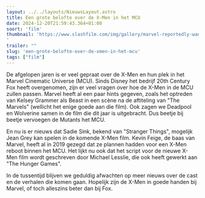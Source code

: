 ```yaml
---
layout: ../../layouts/NieuwsLayout.astro
title: Een grote belofte over de X-Men in het MCU
date: 2024-12-20T21:59:43.364+01:00
soort: 'film'
thumbnail: 'https://www.slashfilm.com/img/gallery/marvel-reportedly-wants-stranger-things-star-sadie-sink-as-x-mens-jean-grey/l-intro-1734657553.jpg
'
trailer: ""
slug: 'een-grote-belofte-over-de-xmen-in-het-mcu'
tags: ["film"]
---
```


De afgelopen jaren is er veel gepraat over de X-Men en hun plek in het Marvel
Cinematic Universe (MCU). Sinds Disney het bedrijf 20th Century Fox heeft
overgenomen, zijn er veel vragen over hoe de X-Men in de MCU zullen passen.
Marvel heeft al een paar hints gegeven, zoals het optreden van Kelsey Grammer
als Beast in een scène na de aftiteling van "The Marvels" (wellicht het enige
goede aan die film). Ook zagen we Deadpool en Wolverine samen in de film die dit
jaar is uitgebracht. Dus beetje bij beetje vervoegen de Mutants het MCU.

En nu is er nieuws dat Sadie Sink, bekend van "Stranger Things", mogelijk Jean
Grey kan spelen in de komende X-Men film. Kevin Feige, de baas van Marvel, heeft
al in 2019 gezegd dat ze plannen hadden voor een X-Men reboot binnen het MCU.
Het lijkt nu ook dat het script voor de nieuwe X-Men film wordt geschreven door
Michael Lesslie, die ook heeft gewerkt aan "The Hunger Games".

In de tussentijd blijven we geduldig afwachten op meer nieuws over de cast en de
verhalen die komen gaan. Hopelijk zijn de X-Men in goede handen bij Marvel, of
toch alleszins beter dan bij Fox.